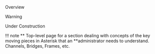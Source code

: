 
Overview

Warning

Under Construction

!!! note ** Top-level page for a section dealing with concepts of the key moving pieces in Asterisk that an **administrator needs to understand. Channels, Bridges, Frames, etc.
